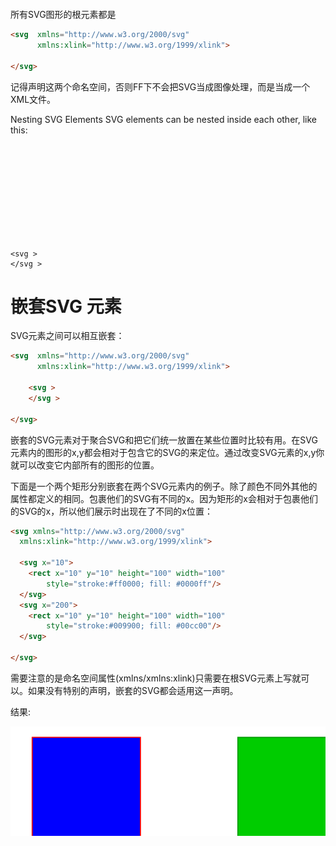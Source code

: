 所有SVG图形的根元素都是<svg>元素：

```HTML
<svg  xmlns="http://www.w3.org/2000/svg"
      xmlns:xlink="http://www.w3.org/1999/xlink">

</svg>
```

记得声明这两个命名空间，否则FF下不会把SVG当成图像处理，而是当成一个XML文件。

Nesting SVG Elements
SVG elements can be nested inside each other, like this:

<svg  xmlns="http://www.w3.org/2000/svg"
      xmlns:xlink="http://www.w3.org/1999/xlink">

    <svg >
    </svg >

</svg>

# 嵌套SVG 元素

SVG元素之间可以相互嵌套：

```HTML
<svg  xmlns="http://www.w3.org/2000/svg"
      xmlns:xlink="http://www.w3.org/1999/xlink">

    <svg >
    </svg >

</svg>
```

嵌套的SVG元素对于聚合SVG和把它们统一放置在某些位置时比较有用。在SVG元素内的图形的x,y都会相对于包含它的SVG的来定位。通过改变SVG元素的x,y你就可以改变它内部所有的图形的位置。

下面是一个两个矩形分别嵌套在两个SVG元素内的例子。除了颜色不同外其他的属性都定义的相同。包裹他们的SVG有不同的x。因为矩形的x会相对于包裹他们的SVG的x，所以他们展示时出现在了不同的x位置：

```HTML
<svg xmlns="http://www.w3.org/2000/svg"
  xmlns:xlink="http://www.w3.org/1999/xlink">

  <svg x="10">
    <rect x="10" y="10" height="100" width="100"
        style="stroke:#ff0000; fill: #0000ff"/>
  </svg>
  <svg x="200">
    <rect x="10" y="10" height="100" width="100"
        style="stroke:#009900; fill: #00cc00"/>
  </svg>

</svg>
```

需要注意的是命名空间属性(xmlns/xmlns:xlink)只需要在根SVG元素上写就可以。如果没有特别的声明，嵌套的SVG都会适用这一声明。

结果:

![](./image/6-1.svg)